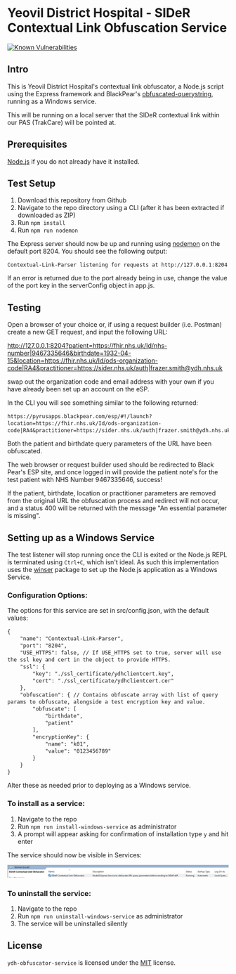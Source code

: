 Yeovil District Hospital - SIDeR Contextual Link Obfuscation Service
==========================================
[![Known Vulnerabilities](https://snyk.io/test/github/Somerset-SIDeR-Programme/YDH-Obfuscator-Service/badge.svg?targetFile=package.json)](https://snyk.io/test/github/Somerset-SIDeR-Programme/YDH-Obfuscator-Service?targetFile=package.json)

## Intro
This is Yeovil District Hospital's contextual link obfuscator, a Node.js script using the Express framework and BlackPear's [obfuscated-querystring](https://github.com/BlackPearSw/obfuscated-querystring), running as a Windows service.

This will be running on a local server that the SIDeR contextual link within our PAS (TrakCare) will be pointed at.

## Prerequisites
[Node.js](https://nodejs.org/en/) if you do not already have it installed.


## Test Setup
1. Download this repository from Github
2. Navigate to the repo directory using a CLI (after it has been extracted if downloaded as ZIP)
3. Run `npm install`
4. Run `npm run nodemon`

The Express server should now be up and running using [nodemon](https://nodemon.io/) on the default port 8204. You should see the following output:

```
Contextual-Link-Parser listening for requests at http://127.0.0.1:8204
```
If an error is returned due to the port already being in use, change the value of the port key in the serverConfig object in app.js.

## Testing
Open a browser of your choice or, if using a request builder (i.e. Postman) create a new GET request, and input the following URL:

http://127.0.0.1:8204?patient=https://fhir.nhs.uk/Id/nhs-number|9467335646&birthdate=1932-04-15&location=https://fhir.nhs.uk/Id/ods-organization-code|RA4&practitioner=https://sider.nhs.uk/auth|frazer.smith@ydh.nhs.uk

swap out the organization code and email address with your own if you have already been set up an account on the eSP.

In the CLI you will see something similar to the following returned:

```
https://pyrusapps.blackpear.com/esp/#!/launch?location=https://fhir.nhs.uk/Id/ods-organization-code|RA4&practitioner=https://sider.nhs.uk/auth|frazer.smith@ydh.nhs.uk&enc=k01|38a70335f6c1d7d74a5889e107aef5820fb7073fa7dbe553b396272fbf2b30341f49104c167b6990563b283914bf29cbd76b145f204cb65fa7b5caa193bdd74e62a9859856bffeb1031d6e97ac995fe7ab244a0c8bb20113851d54a18633d132
```

Both the patient and birthdate query parameters of the URL have been obfuscated.

The web browser or request builder used should be redirected to Black Pear's ESP site, and once logged in will provide the patient note's for the test patient with NHS Number 9467335646, success!

If the patient, birthdate, location or practitioner parameters are removed from the original URL the obfuscation process and redirect will not occur, and a status 400 will be returned with the message "An essential parameter is missing". 



## Setting up as a Windows Service
The test listener will stop running once the CLI is exited or the Node.js REPL is terminated using `Ctrl+C`, which isn't ideal.
As such this implementation uses the [winser](https://github.com/jfromaniello/winser) package to set up the Node.js application
as a Windows Service.

### Configuration Options:

The options for this service are set in src/config.json, with the default values:

```jsonc
{
    "name": "Contextual-Link-Parser",
    "port": "8204",
    "USE_HTTPS": false, // If USE_HTTPS set to true, server will use the ssl key and cert in the object to provide HTTPS.
    "ssl": {
        "key": "./ssl_certificate/ydhclientcert.key",
        "cert": "./ssl_certificate/ydhclientcert.cer"
    },
    "obfuscation": { // Contains obfuscate array with list of query params to obfuscate, alongside a test encryption key and value.
        "obfuscate": [
            "birthdate",
            "patient"
        ],
        "encryptionKey": {
            "name": "k01",
            "value": "0123456789"
        }
    }
}
```

Alter these as needed prior to deploying as a Windows service.


### To install as a service:
1. Navigate to the repo
2. Run `npm run install-windows-service` as administrator
3. A prompt will appear asking for confirmation of installation type `y` and hit enter

The service should now be visible in Services:

<img src="https://raw.githubusercontent.com/Somerset-SIDeR-Programme/YDH-Obfuscator-Service/master/SIDeR-Windows-Service.png" width="800">


### To uninstall the service:
1. Navigate to the repo
2. Run `npm run uninstall-windows-service` as administrator
3. The service will be uninstalled silently


## License
`ydh-obfuscator-service` is licensed under the [MIT](https://github.com/Somerset-SIDeR-Programme/YDH-Obfuscator-Service/blob/master/LICENSE) license.
